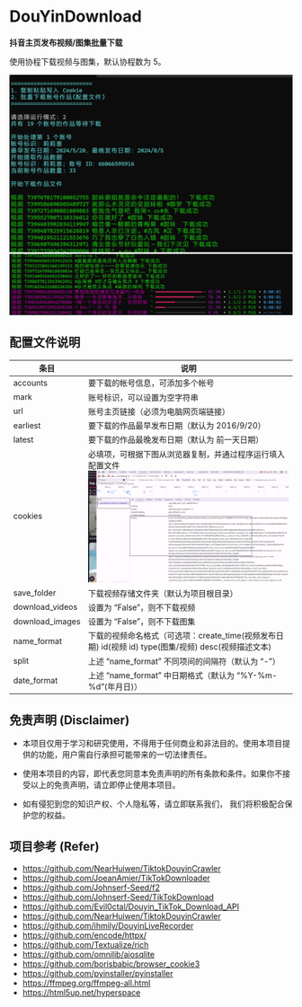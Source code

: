 # DouYinDownload

**抖音主页发布视频/图集批量下载**

使用协程下载视频与图集，默认协程数为 5。

![](images/运行截图1.png)
![](images/运行截图2.png)

## 配置文件说明

| 条目            | 说明                                                                                                 |
| --------------- | ---------------------------------------------------------------------------------------------------- |
| accounts        | 要下载的帐号信息，可添加多个帐号                                                                     |
| mark            | 账号标识，可以设置为空字符串                                                                         |
| url             | 账号主页链接（必须为电脑网页端链接）                                                                 |
| earliest        | 要下载的作品最早发布日期（默认为 2016/9/20）                                                         |
| latest          | 要下载的作品最晚发布日期（默认为 前一天日期）                                                        |
| cookies         | 必填项，可根据下图从浏览器复制，并通过程序运行填入配置文件 ![](images/复制cookie.png)                                                                                             |
| save_folder     | 下载视频存储文件夹（默认为项目根目录）                                                               |
| download_videos | 设置为 “False”，则不下载视频                                                                         |
| download_images | 设置为 “False”，则不下载图集                                                                         |
| name_format     | 下载的视频命名格式（可选项：create_time(视频发布日期) id(视频 id) type(图集/视频) desc(视频描述文本) |
| split           | 上述 “name_format” 不同项间的间隔符（默认为 “-”）                                                    |
| date_format     | 上述 “name_format” 中日期格式（默认为 “%Y-%m-%d”(年月日)）                                           |

## 免责声明 (Disclaimer)

-   本项目仅用于学习和研究使用，不得用于任何商业和非法目的。使用本项目提供的功能，用户需自行承担可能带来的一切法律责任。

-   使用本项目的内容，即代表您同意本免责声明的所有条款和条件。如果你不接受以上的免责声明，请立即停止使用本项目。

-   如有侵犯到您的知识产权、个人隐私等，请立即联系我们， 我们将积极配合保护您的权益。

## 项目参考 (Refer)

-   https://github.com/NearHuiwen/TiktokDouyinCrawler
-   https://github.com/JoeanAmier/TikTokDownloader
-   https://github.com/Johnserf-Seed/f2
-   https://github.com/Johnserf-Seed/TikTokDownload
-   https://github.com/Evil0ctal/Douyin_TikTok_Download_API
-   https://github.com/NearHuiwen/TiktokDouyinCrawler
-   https://github.com/ihmily/DouyinLiveRecorder
-   https://github.com/encode/httpx/
-   https://github.com/Textualize/rich
-   https://github.com/omnilib/aiosqlite
-   https://github.com/borisbabic/browser_cookie3
-   https://github.com/pyinstaller/pyinstaller
-   https://ffmpeg.org/ffmpeg-all.html
-   https://html5up.net/hyperspace
